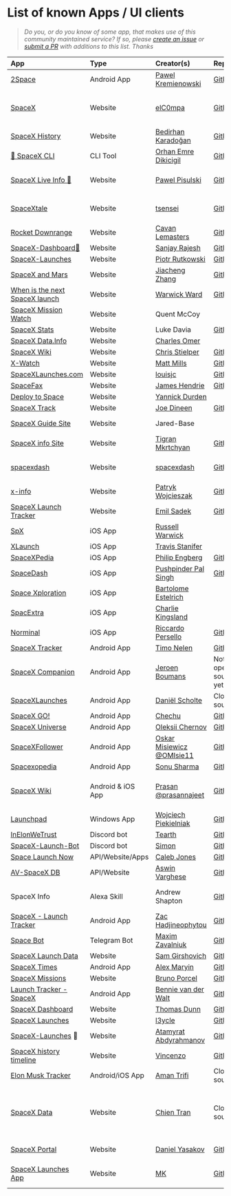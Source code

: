 # List of known Apps / UI clients

> _Do you, or do you know of some app, that makes use of this community maintained service? If so, please [create an issue](https://github.com/r-spacex/SpaceX-API/issues/new) or [submit a PR](https://github.com/r-spacex/SpaceX-API/pulls) with additions to this list. Thanks_

|App|Type|Creator(s)|Repo|More|
|:---|:---|:---|:---|:---|
| [2Space](https://play.google.com/store/apps/details?id=abandonedstudio.app.tospace) | Android App | [Pawel Kremienowski](https://github.com/riddick-boss) | [GitHub](https://github.com/riddick-boss/2Space) | |
| [SpaceX](http://spacex.elc0mpa.me/#/) | Website | [elC0mpa](https://github.com/elC0mpa) | [GitHub](https://github.com/elC0mpa/spacex) | built with Vue3 & Composition API |
| [SpaceX History](https://spacex-history.netlify.app) | Website | [Bedirhan Karadoğan](https://github.com/bedirhankaradogan) | [GitHub](https://github.com/bedirhankaradogan/spacex-history) | built with React |
| [🚀 SpaceX CLI](https://www.npmjs.com/package/@orhanemree/spacex-cli) | CLI Tool | [Orhan Emre Dikicigil](https://github.com/orhanemree) | [GitHub](https://github.com/orhanemree/spacex-cli) | built with Node |
| [SpaceX Live Info 🔴️](https://spacex-live.netlify.app/) | Website | [Pawel Pisulski](https://github.com/pislagz) | [GitHub](https://github.com/pislagz/spacex-live) | built with React & Redux |
| [SpaceXtale](https://tsensei.github.io/spaceXtale/) | Website | [tsensei](https://github.com/tsensei/) | [GitHub](https://github.com/tsensei/spaceXtale) | React app with spaceX-api |
| [Rocket Downrange](https://rocketdownrange.com) | Website | [Cavan Lemasters](https://github.com/TheKicker) | [GitHub](https://github.com/TheKicker/rocket-downrange) | |
| [SpaceX-Dashboard🚀](https://thespacexdashboard.netlify.app/) | Website | [Sanjay Rajesh](https://github.com/sanjayrjs16) | [GitHub](https://github.com/sanjayrjs16/spaceX-dashboard-react)||
| [SpaceX-Launches](https://spacex.prutkowski.tech/) | Website | [Piotr Rutkowski](https://github.com/PiotrRut) | [GitHub](https://github.com/PiotrRut/SpaceX-Launches) | |
| [SpaceX and Mars](https://www.spacexandmars.com/) | Website | [Jiacheng Zhang](https://github.com/jiachengzhang1) | [GitHub](https://github.com/jiachengzhang1/spacex-and-mars) | |
| [When is the next SpaceX launch](https://whenisthenextspacexlaunch.com) | Website | [Warwick Ward](https://warwick.io) | [GitHub](https://github.com/warwickofthegh/whenisthenextspacexlaunch.com) | |
| [SpaceX Mission Watch](https://spacexmissionwatch.com) | Website | Quent McCoy | | [QMDD](https://quentmccoy.com) |
| [SpaceX Stats](http://spacexstats.xyz) | Website | Luke Davia | [GitHub](https://github.com/r-spacex/spacexstats-react) |
| [SpaceX Data.Info](http://spacexdata.info) | Website | [Charles Omer](https://www.charlesomer.co.uk) | | [Zyndex](https://www.zyndex.co.uk) |
| [SpaceX Wiki](https://www.spacexwiki.com/) | Website | [Chris Stielper](https://github.com/cstielper) | [GitHub](https://github.com/cstielper/react-spacex-wiki) |
| [X-Watch](https://x-watch.xyz/) | Website | [Matt Mills](https://github.com/mattmillsxyz) | [GitHub](https://github.com/mattmillsxyz/x-watch) |
| [SpaceXLaunches.com](https://spacexlaunches.com) | Website | [louisjc](https://github.com/louisjc/) | [GitHub](https://github.com/louisjc/spacexlaunches.com) |
| [SpaceFax](https://spacefax1.web.app) | Website | [James Hendrie](https://github.com/jimmyboix) | [GitHub](https://github.com/jimmyboix/SpaceFax) | |
| [Deploy to Space](https://spacex-fs.deployto.space/) | Website | [Yannick Durden](https://github.com/YannickDurden) | | |
| [SpaceX Track](https://www.spacextrack.com/) | Website | [Joe Dineen](https://github.com/jdineen21) | [GitHub](https://github.com/jdineen21/space_django) | [Portfolio](https://www.jdineen.co.uk) |
| [SpaceX Guide Site](https://spacex-guide.weebly.com) | Website | Jared-Base | | [Mission Control Page](https://spacex-guide.weebly.com/mission-control.html) |
| [SpaceX info Site](https://infospacex.vercel.app/) | Website | [Tigran Mkrtchyan](https://github.com/mkrtchyan98) | [Github](https://github.com/mkrtchyan98/SpaceInfo) |
| [spacexdash](https://spacexdash.github.io/x) | Website | [spacexdash](https://github.com/spacexdash) | [Github](https://github.com/spacexdash/x/tree/master) | Easy searching of SpaceX data |
| [x-info](https://x-info.eu) | Website | [Patryk Wojcieszak](https://github.com/PatrykWojcieszak) | [GitHub](https://github.com/PatrykWojcieszak/X-Info) | |
| [SpaceX Launch Tracker](https://www.spacexlaunchtracker.com/) | Website | [Emil Sadek](https://github.com/esadek) | [GitHub](https://github.com/esadek/spacex-launch-tracker) | |
| [SpX](https://apps.apple.com/gb/app/spx/id1511355787) | iOS App | [Russell Warwick](https://github.com/waruss321) | |
| [XLaunch](https://apps.apple.com/us/app/xlaunch/id1502939751) | iOS App | [Travis Stanifer](https://github.com/stanifert) |  |
| [SpaceXPedia](https://itunes.apple.com/app/spacexpedia/id1434177600?mt=8) | iOS App | [Philip Engberg](https://github.com/philipengberg) | [GitHub](https://github.com/philipengberg/SpaceXPedia) |
| [SpaceDash](https://apps.apple.com/in/app/space-dash/id1527766640) | iOS App | [Pushpinder Pal Singh](https://github.com/pushpinderpalsingh) | [GitHub](https://github.com/pushpinderpalsingh/SpaceDash) |
| [Space Xploration](https://apps.apple.com/app/space-xploration/id1530580909) | iOS App | [Bartolome Estelrich](https://github.com/BEstelrich) | | |
| [SpacExtra](https://apps.apple.com/ca/app/spacextra/id1559360281) | iOS App | [Charlie Kingsland](https://github.com/ChopsKingsland) | | [Website](https://spacextra.github.io) |
| [Norminal](https://apps.apple.com/app/norminal/id1540171547) | iOS App | [Riccardo Persello](https://github.com/persello) | [GitHub](https://github.com/persello/norminal) | |
| [SpaceX Tracker](https://play.google.com/store/apps/details?id=com.magnetar.spacexlauncher) | Android App | [Timo Nelen](https://github.com/TNelen) | [Github](https://github.com/TNelen/SpacexLaunchApp) |  |
| [SpaceX Companion](https://play.google.com/store/apps/details?id=nl.studionoorderlicht.spacex) | Android App | [Jeroen Boumans](https://github.com/jeroenboumans) | Not open sourced yet | [Website](https://spacexcompanion.app)
| [SpaceXLaunches](https://play.google.com/store/apps/details?id=com.danielscholte.spacexlaunches) | Android App | [Daniël Scholte](https://github.com/linuxfreak23) | Closed source |
| [SpaceX GO!](https://play.google.com/store/apps/details?id=com.chechu.cherry) | Android App | [Chechu](https://github.com/jesusrp98) | [GitHub](https://github.com/jesusrp98/spacex-go) |
| [SpaceX Universe](https://play.google.com/store/apps/details?id=com.aastudio.spacexuniverse) | Android App | [Oleksii Chernov](https://github.com/chert12) | [Github](https://github.com/chert12/SpaceX-Universe) | |
| [SpaceXFollower](https://github.com/OMIsie11/SpaceXFollower) | Android App | [Oskar Misiewicz @OMIsie11](https://omisie11.github.io) | [Github](https://github.com/OMIsie11/SpaceXFollower) | |
| [Spacexopedia](https://play.google.com/store/apps/details?id=com.thealphamerc.flutter_spacexopedia) | Android App | [Sonu Sharma](https://github.com/TheAlphamerc) | [GitHub](https://github.com/TheAlphamerc/flutter_spacexopedia) | |
| [SpaceX Wiki](https://github.com/prasannajeet/SpaceX_Wiki_KMM_iOS_Android) | Android & iOS App | [Prasan @prasannajeet](https://github.com/prasannajeet) | [Github](https://github.com/prasannajeet/SpaceX_Wiki_KMM_iOS_Android) | Built with Kotlin Multiplatform Mobile |
| [Launchpad](https://github.com/skyffx/Launchpad/releases) | Windows App | [Wojciech Piekielniak](https://github.com/skyffx/) | [Github](https://github.com/skyffx/Launchpad) |
| [InElonWeTrust](https://github.com/Tearth/InElonWeTrust) | Discord bot | [Tearth](https://github.com/Tearth) | [GitHub](https://github.com/Tearth/InElonWeTrust) |
| [SpaceX-Launch-Bot](https://github.com/SpaceXLaunchBot/SpaceXLaunchBot) | Discord bot | [Simon](https://github.com/psidex) | [Github](https://github.com/SpaceXLaunchBot/SpaceXLaunchBot) | |
| [Space Launch Now](https://spacelaunchnow.me/) | API/Website/Apps | [Caleb Jones](https://github.com/ItsCalebJones) | [Github](https://github.com/ItsCalebJones/SpaceLaunchNow-Server) | |
| [AV-SpaceX DB](https://av-spacex.surge.sh/) | API/Website | [Aswin Varghese](http://aswinvarghese.com) | [Github]() | |
| SpaceX Info | Alexa Skill | Andrew Shapton | [Github](https://github.com/alshapton/Space-X-Info-Alexa.git) | Invoke with "Alexa Open SpaceX Info" |
| [SpaceX - Launch Tracker](https://play.google.com/store/apps/details?id=uk.co.zac_h.spacex) | Android App | [Zac Hadjineophytou](https://github.com/zacdevil10) | [GitHub](https://github.com/zacdevil10/spacex-launch-tracker) |
| [Space Bot](https://t.me/spacex_mezgoodle_bot) | Telegram Bot | [Maxim Zavalniuk](https://github.com/mezgoodle) | [GitHub](https://github.com/mezgoodle/space-bot) |
| [SpaceX Launch Data](http://spacexlaunchdata.com) | Website | [Sam Girshovich](https://github.com/samg11) | [GitHub](https://github.com/samg11/SpaceX-Launch-Data) |
| [SpaceX Times](https://play.google.com/store/apps/details?id=ru.alexmaryin.spacextimes_rx) | Android App | [Alex Maryin](https://github.com/alexmaryin) | [GitHub](https://github.com/alexmaryin/spacextimes) |
| [SpaceX Missions](https://spacex-missions.netlify.app) | Website | [Bruno Porcel](https://github.com/bporcel) | [GitHub](https://github.com/bporcel/Space-X) |
| [Launch Tracker - SpaceX](https://play.google.com/store/apps/details?id=com.bvdwalt.spacex_flights) | Android App | [Bennie van der Walt](https://github.com/bvdwalt) | [GitHub](https://github.com/bvdwalt/Launch-Tracker-SpaceX)
| [SpaceX Dashboard](https://tdunn891.github.io/spacex-dashboard/) | Website | [Thomas Dunn](https://github.com/tdunn891) | [GitHub](https://github.com/tdunn891/spacex-dashboard) | |
| [SpaceX Launches](https://spacexlaunches.github.io/) | Website | [l3ycle](https://github.com/l3ycle) | [GitHub](https://github.com/spacexlaunches/spacexlaunches.github.io/) |  |
| [SpaceX-Launches](https://amazing-austin-1853eb.netlify.app) 🚀 | Website | [Atamyrat Abdyrahmanov](https://github.com/aaabdyrahmanov) | [GitHub](https://github.com/aaabdyrahmanov/SpaceX-Launches) |  |
| [SpaceX history timeline](https://www.orbitaterrestre.com/la-storia-di-spaceX-in-timeline-component) | Website | [Vincenzo](https://github.com/vincenzomarcovecchio) | [GitHub](https://github.com/aaabdyrahmanov/SpaceX-Launches) |  |
| [Elon Musk Tracker](https://play.google.com/store/apps/details?id=com.ingenuity.elonmusktracker) | Android/iOS App | [Aman Trifi](https://github.com/TrifiAmanallah) | Closed source |  |
| [SpaceX Data](https://spacexdata.pages.dev/) | Website | [Chien Tran](https://github.com/chientrm) | Closed source | Built with SvelteKit, deployed with Cloudflare Pages |
| [SpaceX Portal](https://spacex-portal.vercel.app) | Website | [Daniel Yasakov](https://github.com/ne-danik) | [GitHub](https://github.com/ne-danik/spacex-portal) | built with React |
| [SpaceX Launches App](https://spacex-launchesx.netlify.app) | Website | [MK](https://github.com/artisticLogicMK) | [GitHub](https://github.com/artisticLogicMK/SpaceX-Launches) | built with Vue, JS, TailwindCSS |
